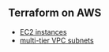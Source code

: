 ## Terraform on AWS

- [EC2 instances](https://github.com/terraform-aws-modules/terraform-aws-vpc/tree/master/examples/simple-vpc)
- [multi-tier VPC subnets](https://github.com/terraform-aws-modules/terraform-aws-vpc/tree/master/examples/simple-vpc)